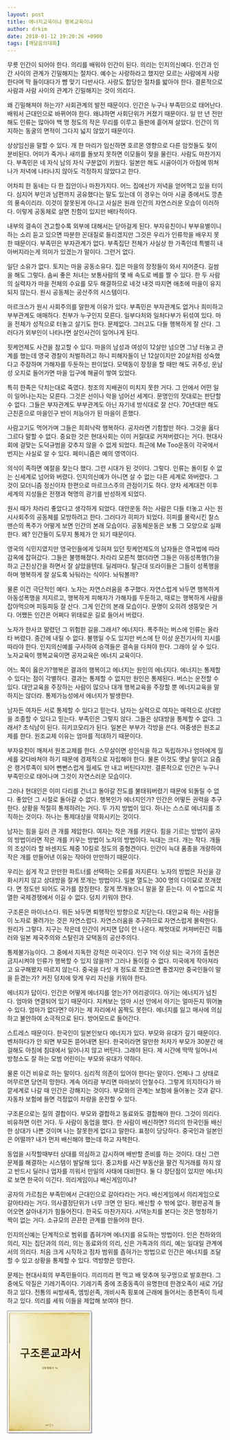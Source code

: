 ```yaml
---
layout: post
title: 에너지교육이냐 행복교육이냐
author: drkim
date: 2018-01-12 19:20:26 +0900
tags: [깨달음의대화]
---
```

무릇 인간이 되어야 한다. 의리를 배워야 인간이 된다. 의리는 인지의신예다. 인간과 인간 사이의 관계가 긴밀해지는 절차다. 예수는 사랑하라고 했지만 모르는 사람에게 사랑한다며 막 들이대다가 뺨 맞기 다반사다. 사랑도 합당한 절차를 밟아야 한다. 결론적으로 사람과 사람 사이의 관계가 긴밀해지는 것이 의리다. 

  


왜 긴밀해져야 하는가? 사회관계의 발전 때문이다. 인간은 누구나 부족민으로 태어난다. 배워서 근대인으로 바뀌어야 한다. 왜냐하면 사회단위가 커졌기 때문이다. 일 만 년 전만 해도 인류는 많아야 백 명 정도의 작은 무리를 이루고 들판에 흩어져 살았다. 인간이 의지하는 동굴의 면적이 그다지 넓지 않았기 때문이다.

  


상상임신을 말할 수 있다. 개 한 마리가 임신하면 호르몬 영향으로 다른 암컷들도 젖이 분비된다. 어미가 죽거나 새끼를 돌보지 못하면 이모들이 젖을 물린다. 사람도 마찬가지다. 부족민은 네 자식 남의 자식 구분없이 키웠다. 일본만 해도 시골아이가 아침에 뛰쳐나가 저녁에 나타나지 않아도 걱정하지 않았다고 한다.

  


어차피 한 동네는 다 한 집안이나 마찬가지다. 어느 집에선가 저녁을 얻어먹고 있을 터이다. 심지어 부인과 남편까지 공유했다는 말도 있는데 이 경우는 아마 시골 중에서도 깡촌의 풍속이리라. 이것이 잘못된게 아니고 사실은 원래 인간의 자연스러운 모습이 이러하다. 이렇게 공동체로 살면 친함이 있지만 배타적이다.

  


내부의 결속이 견고할수록 외부에 대해서는 닫아걸게 된다. 부자유친이니 부부유별이니 하는 소리 듣고 있으면 따분한 꼰대질로 들리겠지만 그것은 우리가 인류학을 배우지 못한 때문이다. 부족민은 부자관계가 없다. 부족집단 전체가 사실상 한 가족인데 특별히 내 아버지라는게 의미가 있겠는가 말이다. 그런거 없다.

  


일단 소유가 없다. 토지는 마을 공동소유다. 집은 마을의 장정들이 와서 지어준다. 길쌈을 해도 그렇다. 솜씨 좋은 처녀는 보통사람의 몇 배 속도로 베를 짤 수 있다. 한 두 사람의 실력자가 마을 전체의 수요를 모두 해결하므로 네것 내것 따지면 애초에 마을이 유지되지 않는다. 원시 공동체는 공산주의 시스템이다.

  


마르크스가 원시 사회주의를 말한게 이유가 있다. 부족민은 부자관계도 없거나 희미하고 부부관계도 애매하다. 친부가 누구인지 모른다. 일부다처와 일처다부가 뒤섞여 있다. 마을 전체가 성적으로 터놓고 살기도 한다. 문제없다. 그러고도 다들 행복하게 잘 산다. 그러다가 외부인이 나타나면 살인사건이 일어나게 된다.

  


핏케언제도 사건을 참고할 수 있다. 마을의 남성과 여성이 12살만 넘으면 그냥 터놓고 관계를 했는데 영국 경찰이 처벌하려고 하니 피해자들이 난 12살이지만 20살처럼 성숙했다고 주장하며 가해자를 두둔하는 판이었다. 모택동이 장정을 할 때만 해도 귀주성, 운남성 오지로 들어가면 마을 입구에 해골이 쌓여 있었다.

  


특히 한족은 닥치는대로 죽였다. 청조의 지배권이 미치지 못한 거다. 그 안에서 어떤 일이 일어나는지는 모른다. 그것은 선이나 악을 넘어선 세계다. 문명인의 잣대로는 판단할 수 없다. 그들은 부자관계도 부부관계도 아닌 자기네 방식대로 잘 산다. 70년대만 해도 근친혼으로 마을인구 반이 저능아가 된 마을이 흔했다.

  


사람고기도 먹어가며 그들은 희희낙락 행복하다. 공자라면 기함할만 하다. 그것을 옳다 그르다 말할 수 없다. 중요한 것은 현대사회는 이미 커질대로 커져버렸다는 거다. 현대사회에 걸맞는 도덕규범을 갖추지 않을 수 없게 되었다. 최근에 Me Too운동이 각국에서 번지는 사실로 알 수 있다. 페미니즘은 예의 영역이다.

  


의식이 족하면 예절을 찾는다 했다. 그런 시대가 된 것이다. 그렇다. 인류는 돌이킬 수 없는 신세계로 넘어와 버렸다. 인지의신예가 아니면 살 수 없는 다른 세계로 와버렸다. 그것이 모더니즘 정신이자 한편으로 마르크스주의 관점이기도 하다. 양차 세계대전 이후 세계의 지성들은 전쟁과 혁명의 광기를 반성하게 되었다.

  


원시 때가 차라리 좋았다고 생각하게 되었다. 대안운동 하는 사람은 다들 터놓고 사는 원시사회주의 공동체를 모방하려고 한다. 그러다가 히피가 되었다. 히피를 몰락시킨 찰스 맨슨의 폭주가 어떻게 보면 인간의 본래 모습이다. 공동체운동은 보통 그 모양으로 실패한다. 왜? 인간들이 도무지 통제가 안 되기 때문이다. 

  


영국의 식민지였지만 영국인들에게 잊혀져 있던 핏케언제도의 남자들은 영국법에 따라 감옥에 잡혀갔다. 그들은 불행해졌다. 차라리 모른척 했더라면 그들은 아동성폭행(?)을 하고 근친상간을 하면서 잘 살았을텐데. 딜레마다. 탈근대 또라이들은 그들이 성폭행을 하며 행복하게 잘 살도록 놔둬라는 식이다. 놔둬볼까?

  


물론 이건 극단적인 예다. 노자는 자연스러움을 추구했다. 자연스럽게 놔두면 행복하게 아동성폭행을 저지르고, 행복하게 피해자가 가해자를 두둔하고, 때로는 행복하게 사람을 잡아먹으며 피둥피둥 잘 산다. 그게 인간의 본래 모습이다. 문명이 오히려 생뚱맞은 거다. 어쨌든 인간은 어쩌다 위태로운 길로 들어서 버렸다.

  


노자가 한사코 말렸던 그 위험한 길을.그래서? 에너지다. 폭주하는 버스에 인류는 올라타 버렸다. 중간에 내릴 수 없다. 불행일 수도 있지만 버스에 탄 이상 운전기사의 지시를 따라야 한다. 인지의신예를 구사하여 승객들은 결속을 다져야 한다. 그래야 살 수 있다. 노자교육이 행복교육이면 공자교육은 에너지 교육이다.

  


어느 쪽이 옳은가?행복은 결과의 행복이고 에너지는 원인의 에너지다. 에너지는 통제할 수 있다는 점이 각별하다. 결과는 통제할 수 없지만 원인은 통제된다. 버스는 운전할 수 있다. 대안교육을 주장하는 사람이 많으나 대개 행복교육을 주장할 뿐 에너지교육을 말하지는 않더라. 통제가능성에서 에너지가 발생한다.

  


남자든 여자든 서로 통제할 수 있다고 믿는다. 남자는 실력으로 여자는 매력으로 상대방을 조종할 수 있다고 믿는다. 부족민은 그렇지 않다. 그들은 상대방을 통제할 수 없다. 그래서? 초식남이 된다. 히키코모리가 된다. 일본은 부부가 각방을 쓴다. 여중생은 원조교제를 한다. 원조교제 이유는 엄마를 적대하기 때문이다.

  


부자유친이 깨져서 원조교제를 한다. 스무살이면 성인식을 하고 독립하거나 엄마에게 월세를 갖다바쳐야 하기 때문에 경제적으로 자립해야 한다. 물론 이것도 옛날 말이고 요즘은 캥거루족이 되어 뻔뻔스럽게 월세도 안 내고 버틴다지만. 결론적으로 인간은 누구나 부족민으로 태어나며 그것이 자연스러운 모습이다.

  


그러나 현대인은 이미 다리를 건너고 돌아갈 잔도를 불태워버렸기 때문에 되돌릴 수 없다. 좋았던 그 시절로 돌아갈 수 없다. 행복인가 에너지인가? 인간은 어떻든 권력을 추구한다. 상황을 적절히 통제하려는 거다. 두 가지 방법이 있다. 하나는 스스로 에너지를 조직하는 것이다. 하나는 통제대상을 약화시키는 것이다.

  


남자는 힘을 길러 큰 개를 제압한다. 여자는 작은 개를 키운다. 힘을 기르는 방법이 공자의 방법이라면 작은 개를 키우는 방법이 노자의 방법이다. 늑대는 크다. 개는 작다. 개들의 조상이라 할 바센지도 체중 10킬로 정도의 중형견이다. 인간이 늑대 품종을 개량하여 작은 개를 만들어낸 이유는 작아야 만만하기 때문이다.

  


우리는 쉽게 작고 만만한 파트너를 선택하는 오류를 저지른다. 노자의 방법은 자신을 강화시키지 않고 상대방을 잘게 쪼개는 방법이다. 일본 열도는 300 명의 다이묘로 쪼개졌다. 면 정도만 되어도 국가를 참칭한다. 잘게 쪼개놓으니 말을 잘 듣는다. 이 수법으로 치열한 국제경쟁에서 이길 수 없다. 덩치 키워야 한다.

  


구조론은 마이너스다. 뭐든 놔두면 퇴행적인 방향으로 치닫는다. 대안교육 하는 사람들이 노자로 몰려가는 것은 자연스럽다. 자연스러움을 추구하므로 자연스럽게 몰락한다. 원리가 그렇다. 지구는 작은데 인간이 커지면 답이 안 나온다. 제멋대로 커져버린건 히틀러와 일본 제국주의와 스탈린과 모택동의 공산주의다.

  


통제불가능이다. 그 중에서 지독한 강적은 미국이다. 인구 1억 이상 되는 국가의 출현은 금지시켜야 인류가 행복할 수 있지 않을까? 그러나 돌이킬 수 없다. 미국에게 작아져라고 요구해봤자 따르지 않는다. 중국을 다섯 개 정도로 쪼갰으면 좋겠지만 중국인들이 말을 듣겠는가? 커진 덩치에 맞게 우리 자신을 키워야 한다.

  


에너지가 답이다. 인간은 어떻게 에너지를 얻는가? 어리광이다. 아기는 에너지가 넘친다. 엄마와 연결되어 있기 때문이다. 지켜보는 엄마 시선 안에서 아기는 얼마든지 뛰어놀 수 있다. 엄마가 없다면? 아기는 제 자리에서 꼼짝도 못한다. 에너지를 잃고 매사에 의심하고 불안하여 소극적으로 된다. 방어모드로 들어간다.

  


스트레스 때문이다. 한국인이 일본인보다 에너지가 있다. 부모와 유대가 깊기 때문이다. 벤처하다가 안 되면 부모돈 뜯어내면 된다. 한국이라면 말만한 처자가 부모가 30분간 애걸해도 아침에 침대에서 일어나지 않고 버틴다. 그래야 된다. 제 시간에 딱딱 일어나서 방청소도 잘 하는 모범 어린이는 부모와 유대가 약하다. 

  


물론 이건 비유로 하는 말이다. 심리적 의존이 있어야 한다는 말이다. 언제나 그 상태로 머무르면 당연히 망한다. 계속 어리광 부리면 마마보이 안철수다. 그렇게 의지하다가 바깥세계로 나갈 때 인간은 강해지는 것이다. 부모와의 관계는 보험에 들어놓는 것과 같다. 자동차 보험에 들면 걱정없이 차량을 운전할 수 있다.

  


구조론으로는 질의 결합이다. 부모와 결합하고 동료와도 결합해야 한다. 그것이 의리다. 비유하면 이런 거다. 두 사람이 동업을 했다. 한 사람이 배신하면? 의리의 한국인들 배신한 상대가 나쁜 것이며 나는 잘못한게 없다고 말한다. 표정이 당당하다. 중국인과 일본인은 어떨까? 내가 먼저 배신해야 했는데 하고 자책한다.

  


동업을 시작할때부터 상대를 의심하고 감시하며 배반할 준비를 하는 것이다. 대신 그런 문제를 해결하는 시스템이 발달해 있다. 중고차를 사건 부동산을 팔건 직거래를 하지 않고 반드시 딜러나 업자를 끼워서 만일의 사태에 대비한다. 둘 다 장단점이 있지만 에너지로 보면 한국이 이긴다. 의리게임이냐 배신게임이냐?

  


공자의 가르침은 부족민에서 근대인으로 갈아타라는 거다. 배신게임에서 의리게임으로 갈아타라는 거다. 의사결정단위가 너무 크면 안 된다. 배신할 수 밖에 없다. 평판공격 들어오면 살아내기가 힘들어진다. 한국도 마찬가지다. 시댁눈치를 본다는 것은 멍청하기 짝이 없는 거다. 소규모의 끈끈한 관계를 만들어야 한다. 

  


인지의신예는 단계적으로 범위를 좁혀가며 에너지를 유도하는 방법이다. 인은 천하와의 의리, 지는 집단과의 의리, 의는 동료와의 의리, 신은 가족과의 의리, 예는 일대일 관계에서의 의리다. 처음 크게 시작하고 점차 범위를 좁혀가는 방법으로 인간은 에너지를 조달할 수 있고 상황을 통제할 수 있다. 역방향은 망한다.

  


문제는 현대사회의 부족민들이다. 끼리끼리 편 먹고 배 맞추며 뒷구멍으로 발호한다. 그 중에도 악질은 기레기족이다. 기레기족 중에 조중동족이 유명한데 한경오족이 새로 가담하고 있다. 전통의 씨방새족, 엠빙쉰족, 개비시족 횡포에 근래에 들어서는 종편족이 득세하고 있다. 의리를 세워 이들을 제압해 보여야 한다.

  


![0.jpg](files/attach/images/198/162/923/0.jpg)